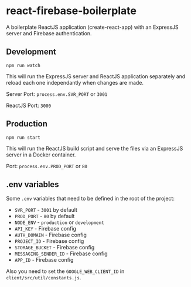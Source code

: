 # react-firebase-boilerplate
A boilerplate ReactJS application (create-react-app) with an ExpressJS server and Firebase authentication.

## Development
`npm run watch`

This will run the ExpressJS server and ReactJS application separately and reload each one independantly when changes are made.

Server Port: `process.env.SVR_PORT` or `3001`

ReactJS Port: `3000`

## Production
`npm run start`

This will run the ReactJS build script and serve the files via an ExpressJS server in a Docker container.


Port: `process.env.PROD_PORT` or `80`

## .env variables
Some `.env` variables that need to be defined in the root of the project:

- `SVR_PORT` - `3001` by default
- `PROD_PORT` - `80` by default
- `NODE_ENV` - `production` or `development`
- `API_KEY` - Firebase config
- `AUTH_DOMAIN` - Firebase config
- `PROJECT_ID` - Firebase config
- `STORAGE_BUCKET` - Firebase config
- `MESSAGING_SENDER_ID` - Firebase config
- `APP_ID` - Firebase config

Also you need to set the `GOOGLE_WEB_CLIENT_ID` in `client/src/util/constants.js`.
